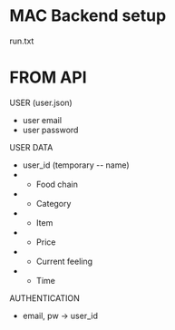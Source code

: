 # MAC Backend setup
run.txt

# FROM API
USER (user.json)
- user email
- user password

USER DATA
- user_id (temporary -- name)
- - Food chain
- - Category
- - Item
- - Price
- - Current feeling
- - Time

AUTHENTICATION
- email, pw -> user_id
